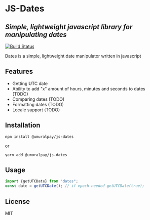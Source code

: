 # JS-Dates
## _Simple, lightweight javascript library for manipulating dates_

[![Build Status](https://travis-ci.org/umuralpay/dates.svg?branch=main)](https://travis-ci.org/umuralpay/dates)

Dates is a simple, lightweight date manipulator written in javascript


## Features

- Getting UTC date
- Ability to add "x" amount of hours, minutes and seconds to dates (TODO)
- Comparing dates (TODO)
- Formatting dates (TODO)
- Locale support (TODO)

## Installation

``` npm install @umuralpay/js-dates ```

or

``` yarn add @umuralpay/js-dates ```

## Usage

```javascript
import {getUTCDate} from "dates"; 
const date = getUTCDate(); // if epoch needed getUTCDate(true);
```
## License

MIT
